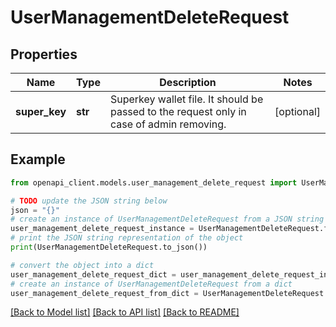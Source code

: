 # UserManagementDeleteRequest


## Properties

Name | Type | Description | Notes
------------ | ------------- | ------------- | -------------
**super_key** | **str** | Superkey wallet file. It should be passed to the request only in case of admin removing. | [optional] 

## Example

```python
from openapi_client.models.user_management_delete_request import UserManagementDeleteRequest

# TODO update the JSON string below
json = "{}"
# create an instance of UserManagementDeleteRequest from a JSON string
user_management_delete_request_instance = UserManagementDeleteRequest.from_json(json)
# print the JSON string representation of the object
print(UserManagementDeleteRequest.to_json())

# convert the object into a dict
user_management_delete_request_dict = user_management_delete_request_instance.to_dict()
# create an instance of UserManagementDeleteRequest from a dict
user_management_delete_request_from_dict = UserManagementDeleteRequest.from_dict(user_management_delete_request_dict)
```
[[Back to Model list]](../README.md#documentation-for-models) [[Back to API list]](../README.md#documentation-for-api-endpoints) [[Back to README]](../README.md)


